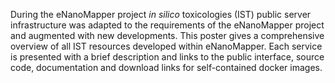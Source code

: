 During the eNanoMapper project *in silico* toxicologies (IST) public server
infrastructure was adapted to the requirements of the eNanoMapper project and
augmented with new developments. This poster gives a comprehensive overview of
all IST resources developed within eNanoMapper. Each service is presented
with a brief description and links to the public interface, source code,
documentation and download links for self-contained docker images.
